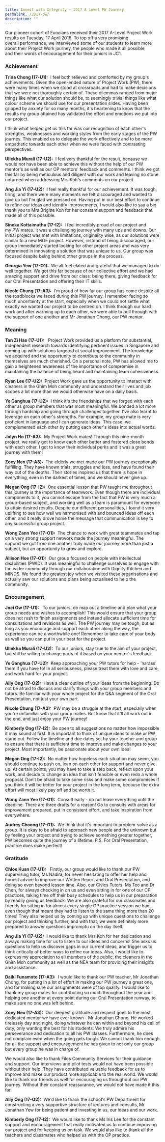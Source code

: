```yaml
---
title: Invest with Integrity – 2017 A Level PW Journey
permalink: /2017-pw/
description: ""
---
```

Our pioneer cohort of Eunoians received their 2017 A-Level Project Work results on Tuesday, 17 April 2018. To top off a very promising overall performance, we interviewed some of our students to learn more about their Project Work journey, the people who made it all possible and their words of encouragement for their juniors in JC1.

### Achievement

**Trina Chong (17-U1):**  I feel both relieved and comforted by my group's achievements. Given the open-ended nature of Project Work (PW), there were many times when we stood at crossroads and had to make decisions that we were not thoroughly certain of. These dilemmas ranged from major things like what our solution should be, to seemingly trivial things like what colour scheme we should use for our presentation slides. Having been gripped by anxiety for so many months, it's heartening to know that the results my group attained has validated the effort and emotions we put into our project.

I think what helped get us this far was our recognition of each other's strengths, weaknesses and working styles from the early stages of the PW journey. This enabled us to delegate the work effectively and to be more empathetic towards each other when we were faced with contrasting perspectives.

**Ullekha Murali (17-U2):**  I feel very thankful for the result, because we would not have been able to achieve this without the help of our PW mentor's as well as our OP mentors' feedback and comments. I think we got this far by being meticulous and diligent with our work and leaving no stone unturned when addressing Mrs Koh's comments on our project.

**Ang Jia Yi (17-U2):**  I feel really thankful for our achievement. It was tough, tiring, and there were many moments we felt discouraged and wanted to give up but I'm glad we pressed on. Having put in our best effort to continue to refine our ideas and identify improvements, I would also like to say a big thank you to Mrs Brigitte Koh for her constant support and feedback that made all of this possible.

**Sineka Kottaimuthu (17-I2):**  I feel incredibly proud of our project and my PW mates. It was a challenging journey with many ups and downs. Our initial project was met with limitations, originality wise, as our solutions were similar to a new MOE project. However, instead of being discouraged, our group immediately started looking for other project areas and was very determined in innovating a solution that was unique to us. Our group was focused despite being behind other groups in the process.

**Georgia Yew (17-O1):**  We all feel elated and grateful that we managed to do well together. We got this far because of our collective effort and we had amazing support and drive from our class: being there, giving feedback for our Oral Presentation and offering their IT skills.

**Nicole Chung (17-A3):**  I'm proud of how far our group has come despite all the roadblocks we faced during this PW journey. I remember facing so much uncertainty at the start, especially when we could not settle what exactly we wanted our project to be centred on. I think through our hard work and after warming up to each other, we were able to pull through with the support of one another and Mr Jonathan Chong, our PW mentor.

### Meaning

**Tan Zi Hao (17-U1):**   Project Work provided us a platform for substantial, independent research towards identifying pertinent issues in Singapore and coming up with solutions targeted at social improvement. The knowledge we acquired and the opportunity to contribute to the community in themselves are much cherished. On a personal note, PW has allowed me to gain a heightened awareness of the importance of compromise in maintaining the balance of being heard and maintaining team cohesiveness.

**Ryan Lee (17-U2):**  Project Work gave us the opportunity to interact with cleaners in the Ghim Moh community and understand their lives and job scopes a lot more than we would otherwise have on a daily basis.

**Ye Ganghua (17-U2):**  I think it's the friendships that we forged with each other as group members that was most meaningful. We bonded a lot more through hardship and going through challenges together. I've also learnt to leverage on each other's strengths. For example, my group mate is very proficient in language and I can generate ideas. This case, we complemented each other by putting each other's ideas into actual words.

**Jolyn Ho (17-A3):**  My Project Work mates! Through this nine-month project, we really got to know each other better and fostered close bonds with each other. I got to know their individual perks and it was a great journey with them!

**Zoey Neo (17-A3):**  The elderly we met made our PW journey exceptionally fulfilling. They have known trials, struggles and loss, and have found their way out of the depths. Their stories inspired us that there is hope in everything, even in the darkest of times, and we should never give up.

**Megan Ong (17-I2):**  One essential lesson that PW taught me throughout this journey is the importance of teamwork. Even though there are individual components to it, you cannot escape from the fact that PW is very much a group-based subject, and working well as a team is paramount for everyone to attain desired results. Despite our different personalities, I found it very uplifting to see how well we harmonised with and bounced ideas off each other, and it really drove home the message that communication is key to any successful group project.

**Wong Zann Yee (17-O1):**  The chance to work with great teammates and tap on a very strong support network made the journey meaningful. The support we got from one another truly made our journey more than just a subject, but an opportunity to grow and explore.

**Allison Hoe (17-O1):**  Our group focused on people with intellectual disabilities (PWID). It was meaningful to challenge ourselves to engage with the wider community through our collaboration with Dignity Kitchen and MINDS. We found the greatest joy when we visited these organisations and actually saw our solutions and plans being actualised to help the community.

### Encouragement

**Joei Ow (17-U1):**   To our juniors, do map out a timeline and plan what your group needs and wishes to accomplish! This would ensure that your group does not rush to finish assignments and instead allocate sufficient time for consultations and revisions as well. The PW journey may be tough, but as long as you encourage and support each other along the way, the experience can be a worthwhile one! Remember to take care of your body as well so you can put in your best for the project.

**Ullekha Murali (17-U2):**  To our juniors, stay true to the aim of your project, but still be willing to change parts of it based on your mentor's feedback.

**Ye Ganghua (17-U2):**  Keep approaching your PW tutors for help - 'harass' them if you have to! In all seriousness, please treat them with love and care, and work hard for your project.

**Ally Ong (17-O2):**  Have a clear outline of your ideas from the beginning. Do not be afraid to discuss and clarify things with your group members and tutors. Be familiar with your whole project for the Q&A segment of the Oral Presentation, not just your own part.

**Nicole Chung (17-A3):**  PW may be a struggle at the start, especially when you're unfamiliar with your group mates. But know that it'll all work out in the end, and just enjoy your PW journey!

**Kimberly Ong (17-I2):**  Be open to all suggestions no matter how impossible it may sound at first. It is important to think of unique ideas to make ur PW stand out. Follow the timeline and due dates set by your teacher and group to ensure that there is sufficient time to improve and make changes to your project. Most importantly, be passionate about your own idea!

**Megan Ong (17-I2):**  No matter how hopeless each situation may seem, you should continue to push on, lean on each other for support and never give up. At certain points, you may have to take a step back, reflect upon your work, and decide to change an idea that isn’t feasible or even redo a whole proposal. Don’t be afraid to take some risks and make some compromises if you think it will be better for your project in the long term, because the extra effort will most likely pay off and be worth it.

**Wong Zann Yee (17-O1):**  Consult early - do not leave everything until the deadline. There are three drafts for a reason! Go to consults with areas for improvement prepared, put in consistent effort, and take inspiration from everywhere.

**Audrey Choong (17-O1):**  We think that it's important to problem-solve as a group. It is okay to be afraid to approach new people and the unknown but by feeling your project and trying to achieve something greater together, PW becomes quite the journey of a lifetime. P.S. For Oral Presentation, practice does make perfect!

### Gratitude

**Chloe Kuan (17-U1):**   Firstly, our group would like to thank our PW supervising tutor, Ms Nadira, for never hesitating to offer her help and honest advice to improve our Written Report and Oral Presentation, and doing so even beyond lesson time. Also, our Civics Tutors, Ms Teo and Dr Chen, for always checking in on us and even sitting in for one of our OP practices, taking time off their busy schedules to help us in our preparation by readily giving us feedback. We are also grateful for our classmates and friends for sitting in for almost every single OP practice session we had, even though that meant they had to listen to the same thing more than 20 times! They also helped us by coming up with unique questions to challenge our project and thinking further, and with that, we were definitely more prepared to answer questions impromptu on the day itself.

**Ang Jia Yi (17-U2):**  I would like to thank Mrs Koh for her dedication and always making time for us to listen to our ideas and concerns! She asks us questions to help us discover gaps in our current ideas, and trigger us to think critically of better ways to refine our ideas. Also, I would like to express my appreciation to all members of the public, the cleaners in the Ghim Moh community as well as the NEA team for providing their insights and assistance.

**Daiki Funamoto (17-A3):**  I would like to thank our PW teacher, Mr Jonathan Chong, for putting in a lot of effort in making our PW journey a great one, and for making sure our assignments were of top quality. I would like to thank my group mates for contributing so much throughout the year and helping one another at every point during our Oral Presentation runway, to make sure no one was left behind.

**Zoey Neo (17-A3):**  Our deepest gratitude and respect goes to the most dedicated mentor we have ever known - Mr Jonathan Chong. He worked tirelessly day and night, doing whatever he can within and beyond his call of duty, only wanting the best for his students. We truly admire his perseverance and dedication to all his PW classes. Furthermore, he does not complain even when the going gets tough. We cannot thank him enough for all the support and encouragement he has given to not only our group but every group he was in charge of.

We would also like to thank Filos Community Services for their guidance and support. Our interviews and pilot tests would not have been possible without their help. They have contributed valuable feedback for us to improve and make our product more applicable to the real world. We would like to thank our friends as well for encouraging us throughout our PW journey. Without their constant reassurance, we would not have made it this far.

**Ally Ong (17-O2):**  We'd like to thank the school's PW Department for constructing a very supportive structure of lectures and consults, Mr Jonathan Yew for being patient and investing in us, our ideas and our work.

**Kimberly Ong (17-I2):**  We would like to thank Ms Iris Lee for the constant support and encouragement that really motivated us to continue improving our project and for keeping us on task. We would also like to thank all the teachers and classmates who helped us with the OP practice.